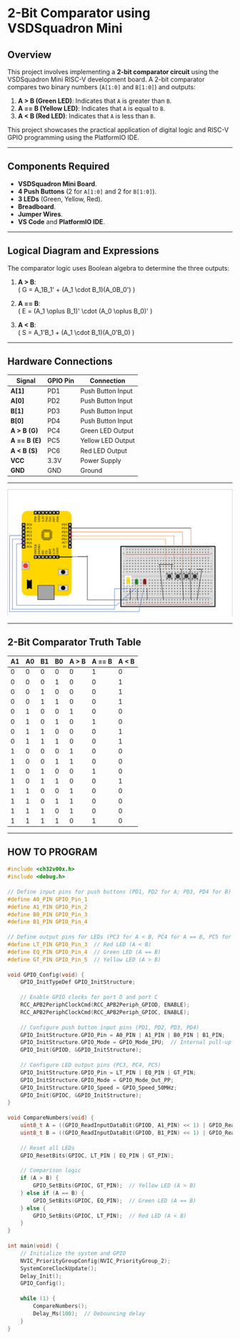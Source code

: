 # 2-Bit Comparator using VSDSquadron Mini

## Overview
This project involves implementing a **2-bit comparator circuit** using the VSDSquadron Mini RISC-V development board. A 2-bit comparator compares two binary numbers (`A[1:0]` and `B[1:0]`) and outputs:
1. **A > B (Green LED)**: Indicates that `A` is greater than `B`.
2. **A == B (Yellow LED)**: Indicates that `A` is equal to `B`.
3. **A < B (Red LED)**: Indicates that `A` is less than `B`.

This project showcases the practical application of digital logic and RISC-V GPIO programming using the PlatformIO IDE.

---

## Components Required
- **VSDSquadron Mini Board**.
- **4 Push Buttons** (2 for `A[1:0]` and 2 for `B[1:0]`).
- **3 LEDs** (Green, Yellow, Red).
- **Breadboard**.
- **Jumper Wires**.
- **VS Code** and **PlatformIO IDE**.

---

## Logical Diagram and Expressions
The comparator logic uses Boolean algebra to determine the three outputs:

1. **A > B**:  
   \( G = A_1B_1' + (A_1 \cdot B_1)(A_0B_0') \)

2. **A == B**:  
   \( E = (A_1 \oplus B_1)' \cdot (A_0 \oplus B_0)' \)

3. **A < B**:  
   \( S = A_1'B_1 + (A_1 \cdot B_1)(A_0'B_0) \)

---

## Hardware Connections

| **Signal**     | **GPIO Pin** | **Connection**       |
|-----------------|--------------|----------------------|
| **A[1]**       | PD1          | Push Button Input    |
| **A[0]**       | PD2          | Push Button Input    |
| **B[1]**       | PD3          | Push Button Input    |
| **B[0]**       | PD4          | Push Button Input    |
| **A > B (G)**  | PC4          | Green LED Output     |
| **A == B (E)** | PC5          | Yellow LED Output    |
| **A < B (S)**  | PC6          | Red LED Output       |
| **VCC**        | 3.3V         | Power Supply         |
| **GND**        | GND          | Ground               |

---
![Alt text](snapshots/vsd1.png)

---

## 2-Bit Comparator Truth Table

| **A1** | **A0** | **B1** | **B0** | **A > B** | **A == B** | **A < B** |
|--------|--------|--------|--------|----------|------------|----------|
| 0      | 0      | 0      | 0      | 0        | 1          | 0        |
| 0      | 0      | 0      | 1      | 0        | 0          | 1        |
| 0      | 0      | 1      | 0      | 0        | 0          | 1        |
| 0      | 0      | 1      | 1      | 0        | 0          | 1        |
| 0      | 1      | 0      | 0      | 1        | 0          | 0        |
| 0      | 1      | 0      | 1      | 0        | 1          | 0        |
| 0      | 1      | 1      | 0      | 0        | 0          | 1        |
| 0      | 1      | 1      | 1      | 0        | 0          | 1        |
| 1      | 0      | 0      | 0      | 1        | 0          | 0        |
| 1      | 0      | 0      | 1      | 1        | 0          | 0        |
| 1      | 0      | 1      | 0      | 0        | 1          | 0        |
| 1      | 0      | 1      | 1      | 0        | 0          | 1        |
| 1      | 1      | 0      | 0      | 1        | 0          | 0        |
| 1      | 1      | 0      | 1      | 1        | 0          | 0        |
| 1      | 1      | 1      | 0      | 1        | 0          | 0        |
| 1      | 1      | 1      | 1      | 0        | 1          | 0        |


---

## HOW TO PROGRAM

```c
#include <ch32v00x.h>
#include <debug.h>

// Define input pins for push buttons (PD1, PD2 for A; PD3, PD4 for B)
#define A0_PIN GPIO_Pin_1
#define A1_PIN GPIO_Pin_2
#define B0_PIN GPIO_Pin_3
#define B1_PIN GPIO_Pin_4

// Define output pins for LEDs (PC3 for A < B, PC4 for A == B, PC5 for A > B)
#define LT_PIN GPIO_Pin_3  // Red LED (A < B)
#define EQ_PIN GPIO_Pin_4  // Green LED (A == B)
#define GT_PIN GPIO_Pin_5  // Yellow LED (A > B)

void GPIO_Config(void) {
    GPIO_InitTypeDef GPIO_InitStructure;

    // Enable GPIO clocks for port D and port C
    RCC_APB2PeriphClockCmd(RCC_APB2Periph_GPIOD, ENABLE);
    RCC_APB2PeriphClockCmd(RCC_APB2Periph_GPIOC, ENABLE);

    // Configure push button input pins (PD1, PD2, PD3, PD4)
    GPIO_InitStructure.GPIO_Pin = A0_PIN | A1_PIN | B0_PIN | B1_PIN;
    GPIO_InitStructure.GPIO_Mode = GPIO_Mode_IPU;  // Internal pull-up
    GPIO_Init(GPIOD, &GPIO_InitStructure);

    // Configure LED output pins (PC3, PC4, PC5)
    GPIO_InitStructure.GPIO_Pin = LT_PIN | EQ_PIN | GT_PIN;
    GPIO_InitStructure.GPIO_Mode = GPIO_Mode_Out_PP;
    GPIO_InitStructure.GPIO_Speed = GPIO_Speed_50MHz;
    GPIO_Init(GPIOC, &GPIO_InitStructure);
}

void CompareNumbers(void) {
    uint8_t A = ((GPIO_ReadInputDataBit(GPIOD, A1_PIN) << 1) | GPIO_ReadInputDataBit(GPIOD, A0_PIN));
    uint8_t B = ((GPIO_ReadInputDataBit(GPIOD, B1_PIN) << 1) | GPIO_ReadInputDataBit(GPIOD, B0_PIN));

    // Reset all LEDs
    GPIO_ResetBits(GPIOC, LT_PIN | EQ_PIN | GT_PIN);

    // Comparison logic
    if (A > B) {
        GPIO_SetBits(GPIOC, GT_PIN);  // Yellow LED (A > B)
    } else if (A == B) {
        GPIO_SetBits(GPIOC, EQ_PIN);  // Green LED (A == B)
    } else {
        GPIO_SetBits(GPIOC, LT_PIN);  // Red LED (A < B)
    }
}

int main(void) {
    // Initialize the system and GPIO
    NVIC_PriorityGroupConfig(NVIC_PriorityGroup_2);
    SystemCoreClockUpdate();
    Delay_Init();
    GPIO_Config();

    while (1) {
        CompareNumbers();
        Delay_Ms(100);  // Debouncing delay
    }
}

